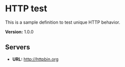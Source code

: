 # HTTP test

This is a sample definition to test unique HTTP behavior.

**Version:** 1.0.0

## Servers

- **URL:** http://httpbin.org
